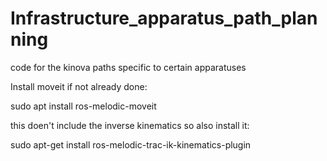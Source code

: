 # Infrastructure_apparatus_path_planning
code for the kinova paths specific to certain apparatuses


Install moveit if not already done:

sudo apt install ros-melodic-moveit

this doen't include the inverse kinematics so also install it:

sudo apt-get install ros-melodic-trac-ik-kinematics-plugin